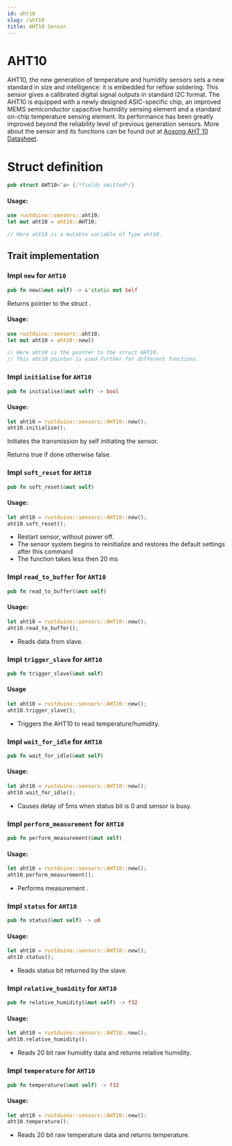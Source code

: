 ```yaml
---
id: aht10
slug: /aht10
title: AHT10 Sensor
---
```


# AHT10 
AHT10, the new generation of temperature and humidity sensors sets a new standard in size and intelligence: it is embedded for reflow soldering. This sensor gives a calibrated digital signal outputs in standard I2C format. The AHT10 is equipped with a newly designed ASIC-specific chip, an improved MEMS semiconductor capacitive humidity sensing element and a standard on-chip temperature sensing element. Its performance has been greatly improved beyond the reliability level of previous generation sensors.
More about the sensor and its functions can be found out at [Aosong AHT 10 Datasheet](https://server4.eca.ir/eshop/AHT10/Aosong_AHT10_en_draft_0c.pdf).

# Struct definition

```rust
pub struct AHT10<'a> {/*fields omitted*/}
```
#### Usage:

```rust
use rustduino::sensors::aht10;
let mut aht10 = aht10::AHT10;

// Here aht10 is a mutable variable of Type aht10.
```

## Trait implementation

### Impl `new` for `AHT10`

```rust
pub fn new(&mut self) -> &'static mut Self
```
Returns pointer to the struct .
#### Usage:

```rust
use rustduino::sensors::aht10;
let mut aht10 = aht10::new()

// Here aht10 is the pointer to the struct AHT10.
// This aht10 pointer is used further for different functions.
```



### Impl `initialise` for `AHT10`

```rust
pub fn initialise(&mut self) -> bool
```
#### Usage:
```rust
let aht10 = rustduino::sensors::AHT10::new();
aht10.initialise();
```
Initiates the transmission by self initiating the sensor.

Returns true if done otherwise false.



### Impl `soft_reset` for `AHT10`

```rust
pub fn soft_reset(&mut self)
```
#### Usage:
```rust
let aht10 = rustduino::sensors::AHT10::new();
aht10.soft_reset();
```
* Restart sensor, without power off.
* The sensor system begins to reinitialize and restores the default settings after this command
* The function takes less then 20 ms

### Impl `read_to_buffer` for `AHT10`

```rust
pub fn read_to_buffer(&mut self)
```
#### Usage:
```rust
let aht10 = rustduino::sensors::AHT10::new();
aht10.read_to_buffer();
```

* Reads data from slave.

### Impl `trigger_slave` for `AHT10`

```rust
pub fn trigger_slave(&mut self)
```
#### Usage
```rust
let aht10 = rustduino::sensors::AHT10::new();
aht10.trigger_slave();
```

* Triggers the AHT10 to read temperature/humidity.

### Impl `wait_for_idle` for `AHT10`

```rust
pub fn wait_for_idle(&mut self)
```
#### Usage:
```rust
let aht10 = rustduino::sensors::AHT10::new();
aht10.wait_for_idle();
```

* Causes delay of 5ms when status bit is 0 and sensor is busy.

### Impl `perform_measurement` for `AHT10`

```rust
pub fn perform_measurement(&mut self)
```
#### Usage:
```rust
let aht10 = rustduino::sensors::AHT10::new();
aht10.perform_measurement();
```
* Performs measurement .

### Impl `status` for `AHT10`

```rust
pub fn status(&mut self) -> u8
```
#### Usage:
```rust
let aht10 = rustduino::sensors::AHT10::new();
aht10.status();
```

* Reads status bit returned by the slave.

### Impl `relative_humidity` for `AHT10`

```rust
pub fn relative_humidity(&mut self) -> f32
```

#### Usage:
```rust
let aht10 = rustduino::sensors::AHT10::new();
aht10.relative_humidity();
```
* Reads 20 bit raw humidity data and returns relative humidity.

### Impl `temperature` for `AHT10`

```rust
pub fn temperature(&mut self) -> f32
```
#### Usage:
```rust
let aht10 = rustduino::sensors::AHT10::new();
aht10.temperature();
```
* Reads 20 bit raw temperature data and returns temperature.



